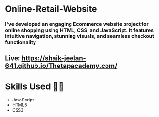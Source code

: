 # Online-Retail-Website
### I've developed an engaging Ecommerce website project for online shopping using HTML, CSS, and JavaScript. It features intuitive navigation, stunning visuals, and seamless checkout functionality

## <p>Live: <a style=" text-decoration:none;" href="https://shaik-jeelan-641.github.io/Thetapacademy.com/">https://shaik-jeelan-641.github.io/Thetapacademy.com/</a></p>

# Skills Used 👨‍💻
- JavaScript
- HTML5
- CSS3
